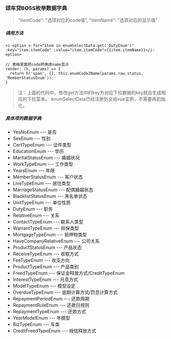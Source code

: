 ### 颂车贷BOSS枚举数据字典

> "itemCode": "选项对应的code值", "itemName": "选项对应的显示值"

##### 调用方法

~~~
<i-option v-for="item in enumSelectData.get('DutyEnum')" :key="item.itemCode" :value="item.itemCode">{{item.itemName}}</i-option>

// 表格里面把code转换成name显示
render: (h, params) => {
  return h('span', {}, this.enumCode2Name(params.row.status, 'MemberStatusEnum'));
}
~~~

> 注：上面的代码中，修改get方法中的key为对应下拉数据的key就会生成相应的下拉菜单。 enumSelectData已经注册到全局vue实例，不需要再初始化。

##### 具体项的数据字典

- YesNoEnum --- 是否
- SexEnum   --- 性别
- CertTypeEnum  ---  证件类型
- EducationEnum --- 学历
- MaritalStatusEnum --- 婚姻状况
- WorkTypeEnum --- 工作类型
- YearsEnum --- 年限
- MemberStatusEnum --- 客户状态
- LiveTypeEnum --- 居住类型
- MarriageStatusEnum --- 配偶婚姻状态
- BlacklistStatusEnum --- 黑名单状态
- UnitTypeEnum --- 单位性质
- DutyEnum --- 职务
- RelativeEnum --- 关系
- ContactTypeEnum --- 联系人类型
- WarrantTypeEnum --- 担保类型
- MortgageTypeEnum --- 抵押物类型
- HaveCompanyRelativeEnum --- 公司关系
- ProductStatusEnum --- 产品状态
- ReceiveTypeEnum --- 收取方式
- FeeTypeEnum --- 收支方向
- ProductTypeEnum --- 产品类别
- FreedTypeEnum --- 保证金释放方式/CreditTypeEnum
- InterestTypeEnum --- 月息方式
- ModelTypeEnum --- 模型设定
- OverdueTypeEnum --- 逾期计算方式/罚息计算方式
- RepaymentPeriodEnum --- 还款周期
- RepaymentRuleEnum --- 还款日规则
- RepaymentTypeEnum --- 还款方式
- YearModelEnum --- 年模型
- BizTypeEnum --- 车类
- CreditFreedTypeEnum --- 授信释放方式
